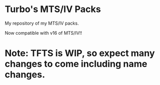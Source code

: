 # Turbo's MTS/IV Packs
My repository of my MTS/IV packs.

Now compatible with v16 of MTS/IV!!

# Note: TFTS is WIP, so expect many changes to come including name changes.
